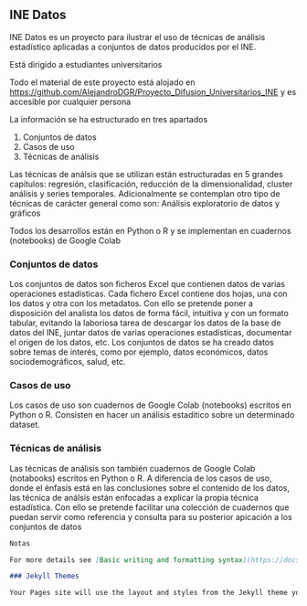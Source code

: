 ## INE Datos

INE Datos es un proyecto para ilustrar el uso de técnicas de análisis estadístico aplicadas a conjuntos de datos producidos por el INE.

Está dirigido a estudiantes universitarios

Todo el material de este proyecto está alojado en https://github.com/AlejandroDGR/Proyecto_Difusion_Universitarios_INE y es accesible por cualquier persona

La información se ha estructurado en tres apartados
1. Conjuntos de datos
2. Casos de uso
3. Técnicas de análisis

Las técnicas de análsis que se utilizan están estructuradas en 5 grandes capítulos: regresión, clasificación, reducción de la dimensionalidad, cluster análisis y series temporales. Adicionalmente se contemplan otro tipo de técnicas de carácter general como son: Análisis exploratorio de datos y gráficos

Todos los desarrollos están en Python o R y se implementan en cuadernos (notebooks) de Google Colab 



### Conjuntos de datos

Los conjuntos de datos son ficheros Excel que contienen datos de varias operaciones estadísticas. Cada fichero Excel contiene dos hojas, una con los datos y otra con los metadatos. Con ello se pretende poner a disposición del analista los datos de forma fácil, intuitiva y con un formato tabular, evitando la laboriosa tarea de descargar los datos de la base de datos del INE, juntar datos de varias operaciones estadísticas, documentar el origen de los datos, etc. Los conjuntos de datos se ha creado datos sobre temas de interés, como por ejemplo, datos económicos, datos sociodemográficos, salud, etc. 



### Casos de uso

Los casos de uso son cuadernos de Google Colab (notebooks) escritos en Python o R. Consisten en hacer un análisis estadítico sobre un determinado dataset. 



### Técnicas de análisis

Las técnicas de análisis son también cuadernos de Google Colab (notabooks) escritos en Python o R. A diferencia de los casos de uso, donde el énfasis está en las conclusiones sobre el contenido de los datos, las técnica de análsis están enfocadas a explicar la propia técnica estadística. Con ello se pretende facilitar una colección de cuadernos que puedan servir como referencia y consulta para su posterior apicación a los conjuntos de datos




```markdown
Notas

For more details see [Basic writing and formatting syntax](https://docs.github.com/en/github/writing-on-github/getting-started-with-writing-and-formatting-on-github/basic-writing-and-formatting-syntax).

### Jekyll Themes

Your Pages site will use the layout and styles from the Jekyll theme you have selected in your [repository settings](https://github.com/JuanCervigon/JuanCervigon.github.io/settings/pages). The name of this theme is saved in the Jekyll `_config.yml` configuration file.



```




